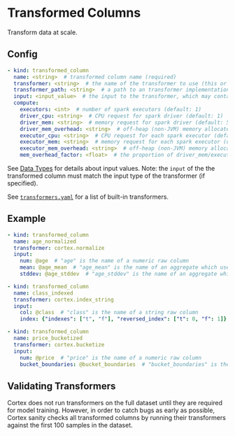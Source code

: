 # Transformed Columns

Transform data at scale.

## Config

```yaml
- kind: transformed_column
  name: <string>  # transformed column name (required)
  transformer: <string>  # the name of the transformer to use (this or transformer_path must be specified)
  transformer_path: <string>  # a path to an transformer implementation file (this or transformer must be specified)
  input: <input_value>  # the input to the transformer, which may contain references to columns, constants, and aggregates (e.g. @column1) (required)
  compute:
    executors: <int>  # number of spark executors (default: 1)
    driver_cpu: <string>  # CPU request for spark driver (default: 1)
    driver_mem: <string>  # memory request for spark driver (default: 500Mi)
    driver_mem_overhead: <string>  # off-heap (non-JVM) memory allocated to the driver (overrides mem_overhead_factor) (default: min[driver_mem * 0.4, 384Mi])
    executor_cpu: <string>  # CPU request for each spark executor (default: 1)
    executor_mem: <string>  # memory request for each spark executor (default: 500Mi)
    executor_mem_overhead: <string>  # off-heap (non-JVM) memory allocated to each executor (overrides mem_overhead_factor) (default: min[executor_mem * 0.4, 384Mi])
    mem_overhead_factor: <float>  # the proportion of driver_mem/executor_mem which will be additionally allocated for off-heap (non-JVM) memory (default: 0.4)
```

See [Data Types](data-types.md) for details about input values. Note: the `input` of the the transformed column must match the input type of the transformer (if specified).

See <!-- CORTEX_VERSION_MINOR -->[`transformers.yaml`](https://github.com/cortexlabs/cortex/blob/0.5/pkg/transformers/transformers.yaml) for a list of built-in transformers.

## Example

```yaml
- kind: transformed_column
  name: age_normalized
  transformer: cortex.normalize
  input:
    num: @age  # "age" is the name of a numeric raw column
    mean: @age_mean  # "age_mean" is the name of an aggregate which used the cortex.mean aggregator
    stddev: @age_stddev  # "age_stddev" is the name of an aggregate which used the cortex.stddev aggregator

- kind: transformed_column
  name: class_indexed
  transformer: cortex.index_string
  input:
    col: @class  # "class" is the name of a string raw column
    index: {"indexes": ["t", "f"], "reversed_index": ["t": 0, "f": 1]}  # a value to be used as the index

- kind: transformed_column
  name: price_bucketized
  transformer: cortex.bucketize
  input:
    num: @price  # "price" is the name of a numeric raw column
    bucket_boundaries: @bucket_boundaries  # "bucket_boundaries" is the name of a [FLOAT] constant
```

## Validating Transformers

Cortex does not run transformers on the full dataset until they are required for model training. However, in order to catch bugs as early as possible, Cortex sanity checks all transformed columns by running their transformers against the first 100 samples in the dataset.
